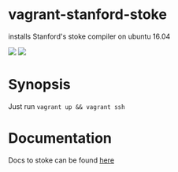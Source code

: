# vagrant-stanford-stoke
installs Stanford's stoke compiler on ubuntu 16.04

![](http://www.wwll.com/images/logos/teams/stan-256.png)
![](http://www.wwll.com/images/logos/teams/uci-256.png)

# Synopsis

Just run `vagrant up && vagrant ssh`

# Documentation

Docs to stoke can be found [here](https://github.com/StanfordPL/stoke)
